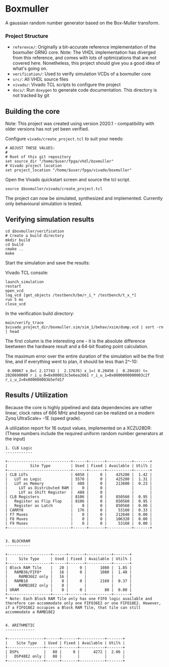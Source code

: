 # Boxmuller

A gaussian random number generator based on the Box-Muller transform.

### Project Structure

* `reference/`: Originally a bit-accurate reference implementation of the boxmuller GRNG core. Note: The VHDL implementation has diverged from this reference, and comes with lots of optimizations that are not covered here. Nonetheless, this project should give you a good idea of what's going on.
* `verification/`: Used to verify simulation VCDs of a boxmuller core
* `src/`: All VHDL source files
* `vivado/`: Vivado TCL scripts to configure the project
* `docs/`: Run `doxygen` to generate code documentation. This directory is not tracked by git

## Building the core

Note: This project was created using version 2020.1 - compatibility with older versions has not yet been verified.

Configure `vivado/create_project.tcl` to suit your needs:

```
# ADJUST THESE VALUES:
#
# Root of this git repository
set source_dir "/home/$user/fpga/vhdl/boxmuller"
# Vivado project location
set project_location "/home/$user/fpga/vivado/boxmuller"
```

Open the Vivado quickstart screen and source the tcl script.

```
source $boxmuller/vivado/create_project.tcl
```

The project can now be simulated, synthesized and implemented. Currently only behavioural simulation is tested.

## Verifying simulation results

```
cd $boxmuller/verification
# Create a build directory
mkdir build
cd build
cmake ..
make
```

Start the simulation and save the results:

Vivado TCL console:

```
launch_simulation
restart
open_vcd
log_vcd [get_objects /testbench/bm/r_i_* /testbench/t_x_*]
run 5 ms
close_vcd
```

In the verification build directory:
```
main/verify_trace $vivado_project_dir/boxmuller.sim/sim_1/behav/xsim/dump.vcd | sort -rn | head
```

The first column is the interesting one - it is the absolute difference beetween the hardware result and a 64-bit floating point calculation.

The maximum error over the entire duration of the simulation will be the first line, and if everything went to plan, it should be less than 2^-10:

```
 0.00067 x_0=( 2.17743 |  2.17676) x_1=( 0.20456 |  0.20410) t=  2020690000 r_i_u_0=0x000013c5e6ea2661 r_i_u_1=0x0000000000003c2f r_i_u_2=0x000000003b5efd17

```

## Results / Utilization

Because the core is highly pipelined and data dependencies are rather linear, clock rates of 666 MHz and beyond can be realized on a modern Zynq UltraScale+ -1E (speed grade).

A utilization report for 16 output values, implemented on a XCZU28DR: (These numbers include the required uniform random number generators at the input)

```
1. CLB Logic
------------

+----------------------------+------+-------+-----------+-------+
|          Site Type         | Used | Fixed | Available | Util% |
+----------------------------+------+-------+-----------+-------+
| CLB LUTs                   | 6058 |     0 |    425280 |  1.42 |
|   LUT as Logic             | 5570 |     0 |    425280 |  1.31 |
|   LUT as Memory            |  488 |     0 |    213600 |  0.23 |
|     LUT as Distributed RAM |    0 |     0 |           |       |
|     LUT as Shift Register  |  488 |     0 |           |       |
| CLB Registers              | 8106 |     0 |    850560 |  0.95 |
|   Register as Flip Flop    | 8106 |     0 |    850560 |  0.95 |
|   Register as Latch        |    0 |     0 |    850560 |  0.00 |
| CARRY8                     |  176 |     0 |     53160 |  0.33 |
| F7 Muxes                   |    0 |     0 |    212640 |  0.00 |
| F8 Muxes                   |    0 |     0 |    106320 |  0.00 |
| F9 Muxes                   |    0 |     0 |     53160 |  0.00 |
+----------------------------+------+-------+-----------+-------+


3. BLOCKRAM
-----------

+-------------------+------+-------+-----------+-------+
|     Site Type     | Used | Fixed | Available | Util% |
+-------------------+------+-------+-----------+-------+
| Block RAM Tile    |   20 |     0 |      1080 |  1.85 |
|   RAMB36/FIFO*    |   16 |     0 |      1080 |  1.48 |
|     RAMB36E2 only |   16 |       |           |       |
|   RAMB18          |    8 |     0 |      2160 |  0.37 |
|     RAMB18E2 only |    8 |       |           |       |
| URAM              |    0 |     0 |        80 |  0.00 |
+-------------------+------+-------+-----------+-------+
* Note: Each Block RAM Tile only has one FIFO logic available and therefore can accommodate only one FIFO36E2 or one FIFO18E2. However, if a FIFO18E2 occupies a Block RAM Tile, that tile can still accommodate a RAMB18E2


4. ARITHMETIC
-------------

+----------------+------+-------+-----------+-------+
|    Site Type   | Used | Fixed | Available | Util% |
+----------------+------+-------+-----------+-------+
| DSPs           |   88 |     0 |      4272 |  2.06 |
|   DSP48E2 only |   88 |       |           |       |
+----------------+------+-------+-----------+-------+

```


